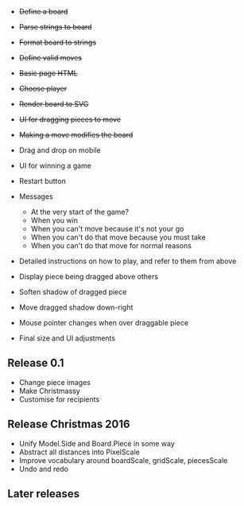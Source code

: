 
- ~~Define a board~~
- ~~Parse strings to board~~
- ~~Format board to strings~~
- ~~Define valid moves~~
- ~~Basic page HTML~~
- ~~Choose player~~
- ~~Render board to SVG~~
- ~~UI for dragging pieces to move~~
- ~~Making a move modifies the board~~

- Drag and drop on mobile

- UI for winning a game
- Restart button
- Messages
    - At the very start of the game?
    - When you win
    - When you can't move because it's not your go
    - When you can't do that move because you must take
    - When you can't do that move for normal reasons

- Detailed instructions on how to play, and refer to them from above

- Display piece being dragged above others
- Soften shadow of dragged piece
- Move dragged shadow down-right

- Mouse pointer changes when over draggable piece

- Final size and UI adjustments

## Release 0.1

- Change piece images
- Make Christmassy
- Customise for recipients

## Release Christmas 2016

- Unify Model.Side and Board.Piece in some way
- Abstract all distances into PixelScale
- Improve vocabulary around boardScale, gridScale, piecesScale
- Undo and redo

## Later releases
